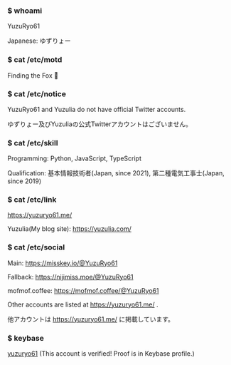 ### $ whoami

YuzuRyo61

Japanese: ゆずりょー

### $ cat /etc/motd

Finding the Fox 🦊

### $ cat /etc/notice

YuzuRyo61 and Yuzulia do not have official Twitter accounts.

ゆずりょー及びYuzuliaの公式Twitterアカウントはございません。

### $ cat /etc/skill

Programming: Python, JavaScript, TypeScript

Qualification: 基本情報技術者(Japan, since 2021), 第二種電気工事士(Japan, since 2019)

### $ cat /etc/link

https://yuzuryo61.me/

Yuzulia(My blog site): https://yuzulia.com/

### $ cat /etc/social

Main: https://misskey.io/@YuzuRyo61

Fallback: https://nijimiss.moe/@YuzuRyo61

mofmof.coffee: https://mofmof.coffee/@YuzuRyo61

Other accounts are listed at https://yuzuryo61.me/ .

他アカウントは https://yuzuryo61.me/ に掲載しています。

### $ keybase

[yuzuryo61](https://keybase.io/yuzuryo61) (This account is verified! Proof is in Keybase profile.)
